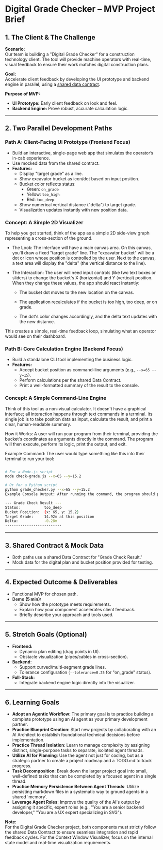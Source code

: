 # Digital Grade Checker – MVP Project Brief

## 1. The Client & The Challenge

**Scenario:**  
Our team is building a "Digital Grade Checker" for a construction technology client. The tool will provide machine operators with real-time, visual feedback to ensure their work matches digital construction plans.

**Goal:**  
Accelerate client feedback by developing the UI prototype and backend engine in parallel, using a [shared data contract](docs/DATA_CONTRACT.md).

**Purpose of MVP:**  
- **UI Prototype:** Early client feedback on look and feel.
- **Backend Engine:** Prove robust, accurate calculation logic.

---

## 2. Two Parallel Development Paths

### Path A: Client-Facing UI Prototype (Frontend Focus)

- Build an interactive, single-page web app that simulates the operator’s in-cab experience.
- Use mocked data from the shared contract.
- **Features:**
  - Display "target grade" as a line.
  - Show excavator bucket as icon/dot based on input position.
  - Bucket color reflects status:  
    - Green: `on_grade`  
    - Yellow: `too_high`  
    - Red: `too_deep`
  - Show numerical vertical distance ("delta") to target grade.
  - Visualization updates instantly with new position data.
 
### Concept: A Simple 2D Visualizer
To help you get started, think of the app as a simple 2D side-view graph representing a cross-section of the ground.

- The Look: The interface will have a main canvas area. On this canvas, you'll draw a fixed "target grade" line. The "excavator bucket" will be a dot or icon whose position is controlled by the user. Next to the canvas, a text area will display the "delta" (the vertical distance to the line).

- The Interaction: The user will need input controls (like two text boxes or sliders) to change the bucket's X (horizontal) and Y (vertical) position. When they change these values, the app should react instantly:

  - The bucket dot moves to the new location on the canvas.

  - The application recalculates if the bucket is too high, too deep, or on grade.

  - The dot's color changes accordingly, and the delta text updates with the new distance.

This creates a simple, real-time feedback loop, simulating what an operator would see on their dashboard.

### Path B: Core Calculation Engine (Backend Focus)

- Build a standalone CLI tool implementing the business logic.
- **Features:**
  - Accept bucket position as command-line arguments (e.g., `--x=65 --y=15`).
  - Perform calculations per the shared Data Contract.
  - Print a well-formatted summary of the result to the console.
 
### Concept: A Simple Command-Line Engine
Think of this tool as a non-visual calculator. It doesn't have a graphical interface; all interaction happens through text commands in a terminal. Its single job is to take position data as input, calculate the result, and print a clear, human-readable summary.

How it Works: A user will run your program from their terminal, providing the bucket's coordinates as arguments directly in the command. The program will then execute, perform its logic, print the output, and exit.

Example Command: The user would type something like this into their terminal to run your tool:

```Bash

# For a Node.js script
node check-grade.js --x=65 --y=15.2

# Or for a Python script
python grade_checker.py --x=65 --y=15.2
Example Console Output: After running the command, the program should print a clean summary to the console. This is your "well-formatted summary." For example:

--- Grade Check Result ---
Status:           too_deep
Bucket Position:  (x: 65, y: 15.2)
Target Grade:     14.92m at this position
Delta:            -0.28m
--------------------------
```

---

## 3. Shared Contract & Mock Data

- Both paths use a shared Data Contract for "Grade Check Result."
- Mock data for the digital plan and bucket position provided for testing.

---

## 4. Expected Outcome & Deliverables

- Functional MVP for chosen path.
- **Demo (5 min):**
  - Show how the prototype meets requirements.
  - Explain how your component accelerates client feedback.
  - Briefly describe your approach and tools used.

---

## 5. Stretch Goals (Optional)

- **Frontend:**  
  - Dynamic plan editing (drag points in UI).
  - Obstacle visualization (pipes/cables in cross-section).
- **Backend:**  
  - Support curved/multi-segment grade lines.
  - Tolerance configuration (`--tolerance=0.25` for "on_grade" status).
- **Full-Stack:**  
  - Integrate backend engine logic directly into the visualizer.

---

## 6. Learning Goals

- **Adopt an Agentic Workflow**: The primary goal is to practice building a complete prototype using an AI agent as your primary development partner.
- **Practice Blueprint Creation**: Start new projects by collaborating with an AI Architect to establish foundational technical decisions before implementation.
- **Practice Thread Isolation**: Learn to manage complexity by assigning distinct, single-purpose tasks to separate, isolated agent threads.
- **Utilize AI for Planning**: Use the agent not just for coding, but as a strategic partner to create a project roadmap and a TODO.md to track progress.
- **Task Decomposition**: Break down the larger project goal into small, well-defined tasks that can be completed by a focused agent in a single thread.
- **Practice Memory Persistence Between Agent Threads**: Utilize persisting markdown files in a systematic way to ground agents in a shared 'memory'.
- **Leverage Agent Roles**: Improve the quality of the AI's output by assigning it specific, expert roles (e.g., "You are a senior backend developer," "You are a UX expert specializing in SVG").

**Note:**  
For the Digital Grade Checker project, both components must strictly follow the shared Data Contract to ensure seamless integration and rapid feedback cycles. For the Context Window Visualizer, focus on the internal state model and real-time visualization requirements.
